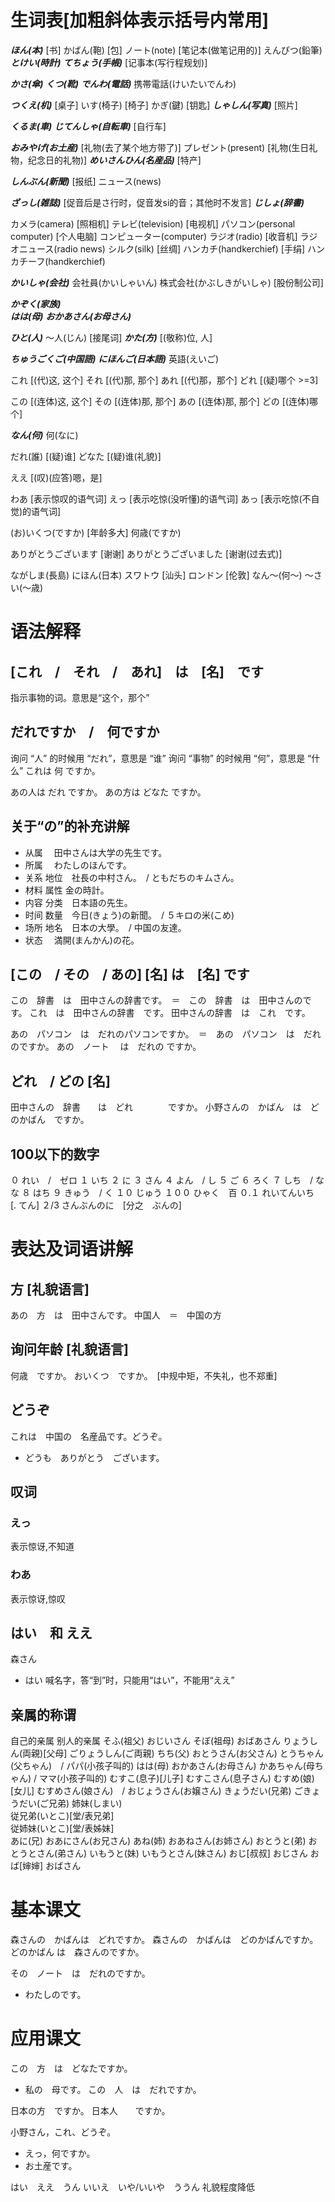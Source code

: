 # 生词表[加粗斜体表示括号内常用]
***ほん(本)***    [书]
かばん(鞄)  [包]
ノート(note)    [笔记本(做笔记用的)]
えんぴつ(鉛筆)
***とけい(時計)***
***てちょう(手帳)***    [记事本(写行程规划)]

***かさ(傘)***
***くつ(靴)***
***でんわ(電話)***
携帯電話(けいたいでんわ)

***つくえ(机)***    [桌子]
いす(椅子)  [椅子]
かぎ(鍵)    [钥匙]
***しゃしん(写真)***    [照片]

***くるま(車)***
***じてんしゃ(自転車)***    [自行车]

***おみやげ(お土産)***  [礼物(去了某个地方带了)]
プレゼント(present) [礼物(生日礼物，纪念日的礼物)]
***めいさんひん(名産品)***  [特产]

***しんぶん(新聞)***    [报纸]
ニュース(news)

***ざっし(雑誌)***  [促音后是さ行时，促音发si的音；其他时不发言]
***じしょ(辞書)***

カメラ(camera)  [照相机]
テレビ(television)  [电视机]
パソコン(personal computer)  [个人电脑]
    コンピューター(computer)
ラジオ(radio)   [收音机]
ラジオニュース(radio news)
シルク(silk)    [丝绸]
ハンカチ(handkerchief)  [手绢]
    ハンカチーフ(handkerchief)

***かいしゃ(会社)***
会社員(かいしゃいん)
株式会社(かぶしきがいしゃ)  [股份制公司]

***かぞく(家族)***	
***はは(母)***
***おかあさん(お母さん)***

***ひと(人)***
〜人(じん)  [接尾词]
***かた(方)***  [(敬称)位, 人]

***ちゅうごくご(中国語)***
***にほんご(日本語)***
英語(えいご)

これ    [(代)这, 这个]
それ    [(代)那, 那个]
あれ	[(代)那，那个]
どれ	[(疑)哪个 >=3]

この	[(连体)这, 这个]
その	[(连体)那, 那个]
あの	[(连体)那, 那个]
どの	[(连体)哪个]

***なん(何)***
何(なに)

だれ(誰)    [(疑)谁]
どなた  [(疑)谁(礼貌)]

ええ    [(叹)(应答)嗯，是]

わあ    [表示惊叹的语气词]
えっ    [表示吃惊(没听懂)的语气词]
あっ    [表示吃惊(不自觉)的语气词]

(お)いくつ(ですか)  [年龄多大]
何歳(ですか)

ありがとうございます    [谢谢]
ありがとうございました  [谢谢(过去式)]

ながしま(長島)
にほん(日本)
スワトウ    [汕头]
ロンドン    [伦敦]
なん～(何～)
～さい(～歳)

# 语法解释
## [これ　/　それ　/　あれ]　は　[名]　です
指示事物的词。意思是“这个，那个”
## だれですか　/　何ですか
询问 “人” 的时候用 “だれ”，意思是 “谁”
询问 “事物” 的时候用 “何”，意思是 “什么”
これは 何 ですか。

あの人は だれ ですか。
あの方は どなた ですか。
## 关于“の”的补充讲解
- 从属　		田中さんは大学の先生です。
- 所属　		わたしのほんです。
- 关系 地位　社長の中村さん。　/ ともだちのキムさん。
- 材料 属性  金の時計。
- 内容 分类　日本語の先生。
- 时间 数量　今日(きょう)の新聞。　/ ５キロの米(こめ)
- 场所 地名　日本の大學。　/ 中国の友達。
- 状态　		満開(まんかん)の花。

## [この　/ その　/ あの] [名] は　[名] です
この　辞書　は　田中さんの辞書です。　＝　この　辞書　は　田中さんのです。
これ　は　田中さんの辞書　です。
田中さんの辞書　は　これ　です。

あの　パソコン　は　だれのパソコンですか。　＝　あの　パソコン　は　だれのですか。
あの　ノート　     は　だれの     ですか。

## どれ　/ どの [名]
田中さんの　辞書　　は　どれ　　　　ですか。
小野さんの　かばん　は　どのかばん　ですか。
## 100以下的数字
０		れい　/　ゼロ
１ 		いち
２ 		に
３ 		さん
４ 		よん　/ し
５ 		ご
６ 		ろく
７ 		しち　/ なな
８ 		はち
９		きゅう　/ く
１０ 	じゅう
１００	ひゃく　百
０.１ 	れいてんいち　[. てん]
２/3 	さんぶんのに　[分之　ぶんの]

# 表达及词语讲解
## 方 [礼貌语言]
あの　方　は　田中さんです。
中国人　＝　中国の方
## 询问年龄 [礼貌语言]
何歳　ですか。	
おいくつ　ですか。　[中规中矩，不失礼，也不郑重]
## どうぞ
これは　中国の　名産品です。どうぞ。
- どうも　ありがとう　ございます。

## 叹词
### えっ
表示惊讶,不知道
### わあ
表示惊讶,惊叹
## はい　和 ええ
森さん
- はい
喊名字，答“到”时，只能用“はい”，不能用“ええ”

## 亲属的称谓
自己的亲属			别人的亲属
そふ(祖父)			おじいさん
そぼ(祖母)			おばあさん
りょうしん(両親)[父母] 	ごりょうしん(ご両親)
ちち(父)				おとうさん(お父さん)
とうちゃん(父ちゃん)　/ パパ(小孩子叫的)
はは(母) 				おかあさん(お母さん)
かあちゃん(母ちゃん) / ママ(小孩子叫的)
むすこ(息子)[儿子] 	むすこさん(息子さん)
むすめ(娘)[女儿]		むすめさん(娘さん)　/ おじょうさん(お嬢さん)
きょうだい(兄弟)		ごきょうだい(ご兄弟)
姉妹(しまい)           
従兄弟(いとこ)[堂/表兄弟]   
従姉妹(いとこ)[堂/表姊妹]   
あに(兄)				おあにさん(お兄さん)
あね(姉)				おあねさん(お姉さん)
おとうと(弟)			おとうとさん(弟さん)
いもうと(妹)			いもうとさん(妹さん)
おじ[叔叔]			おじさん
おば[婶婶]			おばさん

# 基本课文
森さんの　かばんは　どれですか。
森さんの　かばんは　どのかばんですか。
どのかばん     は　森さんのですか。

その　ノート　は　だれのですか。
- わたしのです。

# 应用课文
この　方　は　どなたですか。
- 私の　母です。
この　人　は　だれですか。

日本の方　ですか。
日本人　　ですか。

小野さん，これ、どうぞ。
- えっ，何ですか。
- お土産です。

はい　ええ　うん
いいえ　いや/いいや　ううん
礼貌程度降低
